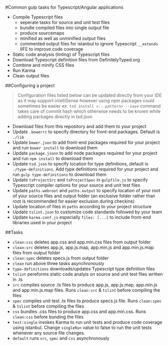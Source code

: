 #Common gulp tasks for Typescript/Angular applications
- Compile Typescript files
  * seperate tasks for source and unit test files
  * bundle compiled files into single output file
  * produce sourcemaps
  * minified as well as unminified output files
  * commented output files for istanbul to ignore Typescript `__extends` IIFE to improve code coverage
- Static code analysis (linting) of Typescript files
- Download Typescript definition files from DefinitelyTyped.org
- Combine and minify CSS files
- Run Karma
- Clean output files

##Configuring a project
> Configuration files listed below can be updated directly from your IDE as it may support intelliSense however using npm packages could sometimes be easier ex: `tsd install <...pattern> --save` command takes care of commit hash which otherwise needs to be known while adding packages directly in tsd.json   

- Download files from this repository and add them to your project
- Update `.bowerrc` to specify directory for front-end packages. Default is `./lib`
- Update `bower.json` to add front-end packages required for your project and run `bower install` to download them
- Update `package.jsonn` to add node packages required for your project and run `npm install` to download them
- Update `tsd.json` to specify location for type definitions, default is `./type-definitions`. Add type definitions required for your project and run `gulp type-definitions` to download them
- Update `tsProjectSrc` and `tsProjectSpec` in `gulpfile.js` to specify Typescript compiler options for your source and unit test files
- Update `paths.webroot` and `paths.output` to specify location of your root of your source files and output folder (an exclusive folder rather than root is recommended for easier exclusion during checkins)
- Update location of files in `paths` according to your project structure
- Update `tslint.json` to customize code standards followed by your team
- Update `karma.conf.js` especially `files: [...]` to include front-end libraries used in your project
 
##Tasks
- `clean:css` deletes app.css and app.min.css files from output folder 
- `clean:src` deletes app.js, app.js.map, app.min.js and app.min.js.map files from output folder
- `clean:spec` deletes specs.js from output folder
- `clean` run above three tasks asynchronously
- `type-definitions` downloads/updates Typescript type definition files
- `tslint` pereforms static code analyis on source and unit test files written in .ts
- `src` compiles source .ts files to produce app.js, app.js.map, app.min.js and app.min.js.map files. Runs `clean:src` & `tslint` before compiling the files
- `spec` compiles unit test .ts files to produce specs.js file. Runs `clean:spec` & `tslint` before compiling the files
- `css` bundles .css files to produce app.css and app.min.css. Runs `clean:css` before bunding the files
- `test:single` invokes Karma to run unit tests and produce code coverage using istanbul. Change `singleRun` value to false to run the unit tests whenever any source file changes.
- `default` runs `src`, `spec` and `css` asynchronously
